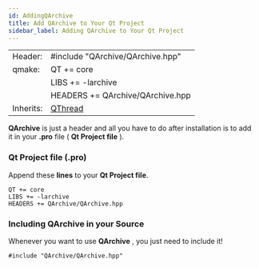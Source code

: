 ```yaml
---
id: AddingQArchive
title: Add QArchive to Your Qt Project
sidebar_label: Adding QArchive to Your Qt Project
---
```


|	    |				       |		
|-----------|----------------------------------|
|  Header:  | #include "QArchive/QArchive.hpp" |
|   qmake:  | QT += core		       |
|   	    | LIBS += -larchive		       |
|	    | HEADERS += QArchive/QArchive.hpp |
|Inherits:  | [QThread](http://doc.qt.io/qt-5/qthread.html)|	

**QArchive** is just a header and all you have to do after installation is to add   
it in your **.pro** file ( **Qt Project file** ).

### Qt Project file (**.pro**)

Append these **lines** to your **Qt Project file**.

```
QT += core
LIBS += -larchive
HEADERS += QArchive/QArchive.hpp
```

### Including QArchive in your Source

Whenever you want to use **QArchive** , you just need to include it!

```
#include "QArchive/QArchive.hpp"
```

